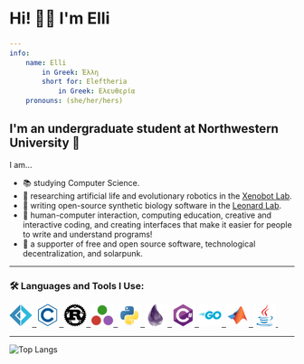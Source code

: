 # Hi! 👋🏻 I'm Elli

```yaml
---
info:
    name: Elli
        in Greek: Έλλη
        short for: Eleftheria
            in Greek: Ελευθερία
    pronouns: (she/her/hers)
```

## I'm an undergraduate student at Northwestern University :purple_heart:

I am...

- :books: studying Computer Science.
- :robot: researching artificial life and evolutionary robotics in the [Xenobot Lab](https://www.xenobot.group/).
- 🧬 writing open-source synthetic biology software in the [Leonard Lab](https://www.leonard.northwestern.edu).
- :sparkling_heart: human-computer interaction, computing education, creative and interactive coding, and creating interfaces that make it easier for people to write and understand programs!
- :speech_balloon: a supporter of free and open source software, technological decentralization, and solarpunk.

---

### :hammer_and_wrench: Languages and Tools I Use:

<div>
  <a href="https://fsharp.org" target="_blank">
      <img src="https://raw.githubusercontent.com/devicons/devicon/master/icons/fsharp/fsharp-original.svg" title="F#" alt="F#" height="40"/>&nbsp;
  </a>
  <a href="https://learn.microsoft.com/en-us/cpp/c-language/c-language-reference?view=msvc-170" target="_blank">
    <img src="https://raw.githubusercontent.com/devicons/devicon/master/icons/c/c-line.svg" title="C" alt="C" height="40"/>&nbsp;
  </a>
  <a href="https://www.rust-lang.org" target="_blank">
    <img src="https://raw.githubusercontent.com/devicons/devicon/master/icons/rust/rust-plain.svg" title="Rust" alt="Rust" height="40"/>&nbsp;
  </a>
  <a href="https://julialang.org/" target="_blank">
      <img src="https://raw.githubusercontent.com/devicons/devicon/master/icons/julia/julia-original.svg" title="Julia" alt="Julia" height="40"/>&nbsp;
  </a>
  <a href="https://www.python.org" target="_blank">
    <img src="https://raw.githubusercontent.com/devicons/devicon/master/icons/python/python-original.svg" title="Python" alt="Python" height="40"/>&nbsp;
  </a>
  <a href="https://elixir-lang.org/" target="_blank">
      <img src="https://raw.githubusercontent.com/devicons/devicon/master/icons/elixir/elixir-original.svg" title="Elixir" alt="Elixir" height="40"/>&nbsp;
  </a>
  <a href="https://learn.microsoft.com/en-us/dotnet/csharp/" target="_blank">
      <img src="https://raw.githubusercontent.com/devicons/devicon/master/icons/csharp/csharp-original.svg" title="C#" alt="C#" height="40"/>&nbsp;
  </a>
  <a href="https://go.dev" target="_blank">
      <img src="https://raw.githubusercontent.com/devicons/devicon/master/icons/go/go-original-wordmark.svg" title="Go" alt="Go" height="40"/>&nbsp;
  </a>
  <a href="https://www.mathworks.com/products/matlab.html" target="_blank">
    <img src="https://raw.githubusercontent.com/devicons/devicon/master/icons/matlab/matlab-original.svg" title="Matlab" alt="Matlab" height="40"/>&nbsp;
  </a>
  <a href="https://www.oracle.com/java/" target="_blank">
    <img src="https://raw.githubusercontent.com/devicons/devicon/master/icons/java/java-original.svg" title="Java" alt="Java" height="40"/>&nbsp;
  </a>
</div>

---

![Top Langs](https://github-readme-stats-pmwof1bsg-ellifteria.vercel.app/api/top-langs/?username=ellifteria&exclude_repo=github-readme-stats,ellifteria,blog,alexeberes.github.io,hugo-theme-hello-friend-ng,xenobot_lab_notebook,xenobot_lab_notebook,CS213-AttackLab,old-blog,CS211FinalProject,astronvim-config,CS213-BombLab,CS-213,CS-376&langs_count=13&hide=assembly,cython,html,javascript,css,scss,processing,shell,cmake,makefile,procfile&theme=transparent&layout=compact)

